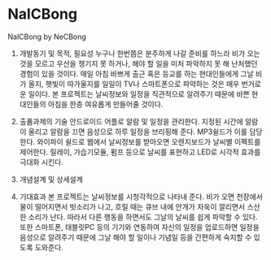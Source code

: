 # NalCBong
NalCBong by NeCBong
1. 개발동기 및 목적, 필요성
 누구나 한번쯤은 분주하게 나갈 준비를 하느라 비가 오는 것을 모르고 우산을 챙기지 못 하거나, 해야 할 일을 미처 파악하지 못 해 난처했던 경험이 있을 것이다. 매일 아침 바쁘게 출근 혹은 등교를 하는 현대인들에게 그날 비가 올지, 햇빛이 따가울지를 일일이 TV나 스마트폰으로 파악하는 것은 매우 번거로운 일이다. 본 프로젝트는 날씨정보와 일정을 직관적으로 알려주기 때문에 바쁜 현대인들의 아침을 한층 여유롭게 만들어줄 것이다.

2. 출품과제의 기술
 안드로이드 어플로 알람 및 일정을 관리한다. 지정된 시간에 알람이 울리고 알람을 끄면 음성으로 하루 일정을 브리핑해 준다. MP3쉴드가 이를 담당한다. 와이파이 쉴드로 웹에서 날씨정보를 받아오면 오렌지보드가 날씨별 이펙트를 제어한다. 릴레이, 가습기모듈, 펌프 등으로 날씨를 표현하고 LED로 시각적 효과를 극대화 시킨다.

3. 개념설계 및 상세설계

4. 기대효과
 본 프로젝트는 날씨정보를 시청각적으로 나타내 준다. 비가 오면 천장에서 물이 떨어지면서 빗소리가 나고, 흐릴 때는 큐브 내에 안개가 자욱이 깔리면서 스산한 소리가 난다. 따라서 다른 행동을 하면서도 그날의 날씨를 쉽게 파악할 수 있다. 또한 스마트폰, 태블릿PC 등의 기기와 연동하여 자신의 일정을 업로드하면 일정을 음성으로 알려주기 때문에 그날 해야 할 일이나 기념일 등을 간편하게 숙지할 수 있도록 도와준다.
